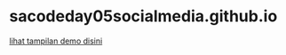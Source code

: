 # sacodeday05socialmedia.github.io
[lihat tampilan demo disini](https://siprianusevin.github.io/sacodeday05socialmedia.github.io/)
